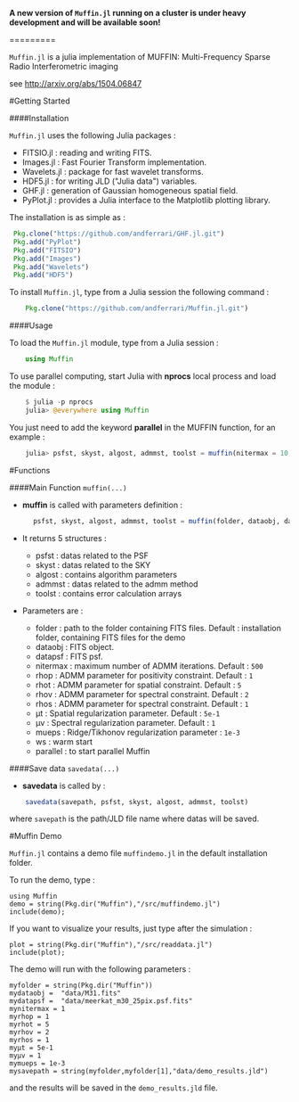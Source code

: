 
**A new version of `Muffin.jl` running on a cluster is under heavy development and will be available soon!**

=========

`Muffin.jl` is a julia implementation of MUFFIN: Multi-Frequency Sparse Radio Interferometric imaging

see http://arxiv.org/abs/1504.06847

#Getting Started

####Installation

`Muffin.jl` uses the following Julia packages :

* FITSIO.jl : reading and writing FITS.
* Images.jl : Fast Fourier Transform implementation.
* Wavelets.jl : package for fast wavelet transforms. 
* HDF5.jl : for writing JLD ("Julia data") variables.
* GHF.jl : generation of Gaussian homogeneous spatial field.
* PyPlot.jl : provides a Julia interface to the Matplotlib plotting library.

The installation is as simple as : 

```julia   
 Pkg.clone("https://github.com/andferrari/GHF.jl.git")  
 Pkg.add("PyPlot")   
 Pkg.add("FITSIO")   
 Pkg.add("Images")    
 Pkg.add("Wavelets")   
 Pkg.add("HDF5")    
```
 
 
To install `Muffin.jl`, type from a Julia session the following command :

```julia
	Pkg.clone("https://github.com/andferrari/Muffin.jl.git")
```





####Usage

To load the `Muffin.jl` module, type from a Julia session :

```julia
	using Muffin
```

To use parallel computing, start Julia with **nprocs** local process and load the module :

```julia
	$ julia -p nprocs
	julia> @everywhere using Muffin
```

You just need to add the keyword **parallel** in the MUFFIN function, for an example :

	
```julia
	julia> psfst, skyst, algost, admmst, toolst = muffin(nitermax = 10,parallel="true");
```
	
#Functions

####Main Function 
`muffin(...)`

* **muffin** is called with parameters definition :

```julia
	  psfst, skyst, algost, admmst, toolst = muffin(folder, dataobj, datapsf, nitermax, rhop, rhot, rhov, rhos, μt, μv, mueps)
```

* It returns 5 structures :
	* psfst : datas related to the PSF
	* skyst : datas related to the SKY
	* algost : contains algorithm parameters
	* admmst : datas related to the admm method
	* toolst : contains error calculation arrays
	
* Parameters are :
	* folder : path to the folder containing FITS files. Default : installation folder, containing FITS files for the demo
	* dataobj : FITS object.
	* datapsf : FITS psf.
	* nitermax : maximum number of  ADMM iterations. Default : `500`
	* rhop : ADMM parameter for positivity constraint. Default : `1`
	* rhot : ADMM parameter for spatial constraint. Default : `5`
	* rhov : ADMM parameter for spectral constraint. Default : `2`
	* rhos : ADMM parameter for spectral constraint. Default : `1`
	* μt : Spatial regularization parameter. Default : `5e-1`
	* μv : Spectral regularization parameter. Default : `1`
	* mueps : Ridge/Tikhonov regularization parameter : `1e-3`
	* ws : warm start
	* parallel : to start parallel Muffin
 
 
####Save data
`savedata(...)`

* **savedata** is called by :

```julia
	savedata(savepath, psfst, skyst, algost, admmst, toolst)
```

where `savepath` is the path/JLD file name where datas will be saved. 


#Muffin Demo

`Muffin.jl` contains a demo file `muffindemo.jl` in the default installation folder.
 
To run the demo, type :

	using Muffin
	demo = string(Pkg.dir("Muffin"),"/src/muffindemo.jl")
	include(demo);
	
If you want to visualize your results, just type after the simulation :

	plot = string(Pkg.dir("Muffin"),"/src/readdata.jl")
	include(plot);


The demo will run with the following parameters :

	myfolder = string(Pkg.dir("Muffin"))
	mydataobj =  "data/M31.fits"
	mydatapsf =  "data/meerkat_m30_25pix.psf.fits"
	mynitermax = 1
	myrhop = 1
	myrhot = 5
	myrhov = 2
	myrhos = 1
	myμt = 5e-1
	myμv = 1
	mymueps = 1e-3
	mysavepath = string(myfolder,myfolder[1],"data/demo_results.jld")
	
and the results will be saved in the `demo_results.jld` file.










